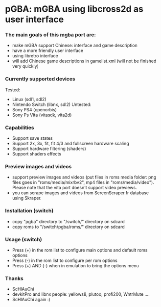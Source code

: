 pGBA: mGBA using libcross2d as user interface
===========================

### The main goals of this [mgba](https://github.com/mgba-emu/mgba) port are:
- make mGBA support Chinese: interface and game description
- have a more friendly user interface
- using libretro interface
- will add Chinese game descriptions in gamelist.xml (will not be finished very quickly)

### Currently supported devices
Tested:
- Linux (sdl1, sdl2)
- Nintendo Switch (libnx, sdl2)
Untested:
- Sony PS4 (openorbis)
- Sony Ps Vita (vitasdk, vita2d)

### Capabilities
- Support save states
- Support 2x, 3x, fit, fit 4/3 and fullscreen hardware scaling
- Support hardware filtering (shaders)
- Support shaders effects

### Preview images and videos
- support preview images and videos (put files in roms media folder: png files goes in "roms/media/mixrbv2", mp4 files in "roms/media/video"). Please note that the vita port doesn't support video previews.
- you can scrape images and videos from ScreenScraper.fr database using Skraper.

### Installation (switch)
- copy "pgba" directory to "/switch/" directory on sdcard
- copy roms to "/switch/pgba/roms/" directory on sdcard

### Usage (switch)
- Press (+) in the rom list to configure main options and default roms options
- Press (-) in the rom list to configure per rom options
- Press (+) AND (-) when in emulation to bring the options menu

### Thanks
- ScHlAuChi
- devkitPro and libnx people: yellows8, plutoo, profi200, WntrMute ....
- ScHlAuChi again :)
